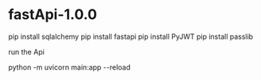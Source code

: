 # fastApi-1.0.0

pip install sqlalchemy
pip install fastapi
pip install PyJWT
pip install passlib

run the Api

python -m uvicorn main:app --reload